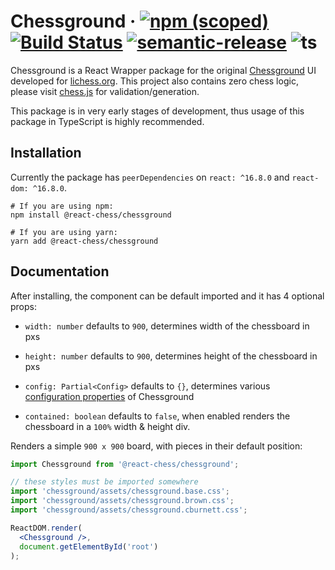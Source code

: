 # Chessground &middot; [![npm (scoped)](https://img.shields.io/npm/v/@react-chess/chessground)](https://www.npmjs.com/package/@react-chess/chessground) [![Build Status](https://travis-ci.com/react-chess/chessground.svg?branch=main)](https://travis-ci.com/react-chess/chessground) [![semantic-release](https://img.shields.io/badge/%20%20%F0%9F%93%A6%F0%9F%9A%80-semantic--release-e10079.svg)](https://github.com/semantic-release/semantic-release) ![ts](https://badgen.net/npm/types/tslib)


Chessground is a React Wrapper package for the original [Chessground](https://github.com/ornicar/chessground) UI developed for [lichess.org](https://lichess.org). This project also contains zero chess logic, please visit [chess.js](https://github.com/jhlywa/chess.js) for validation/generation.

This package is in very early stages of development, thus usage of this package in TypeScript is highly recommended. 

## Installation

Currently the package has `peerDependencies` on `react: ^16.8.0` and `react-dom: ^16.8.0`.

```shell
# If you are using npm:
npm install @react-chess/chessground

# If you are using yarn:
yarn add @react-chess/chessground
```

## Documentation

After installing, the component can be default imported and it has 4 optional props:

 - `width: number` defaults to `900`, determines width of the chessboard in pxs
 
 - `height: number` defaults to `900`, determines height of the chessboard in pxs
 
 - `config: Partial<Config>` defaults to `{}`, determines various [configuration properties](https://github.com/ornicar/chessground/blob/master/src/config.ts#L7-L90) of Chessground
 
 - `contained: boolean` defaults to `false`, when enabled renders the chessboard in a `100%` width & height div.

Renders a simple `900 x 900` board, with pieces in their default position:

```jsx
import Chessground from '@react-chess/chessground';

// these styles must be imported somewhere
import 'chessground/assets/chessground.base.css';
import 'chessground/assets/chessground.brown.css';
import 'chessground/assets/chessground.cburnett.css';

ReactDOM.render(
  <Chessground />,
  document.getElementById('root')
);  
```

